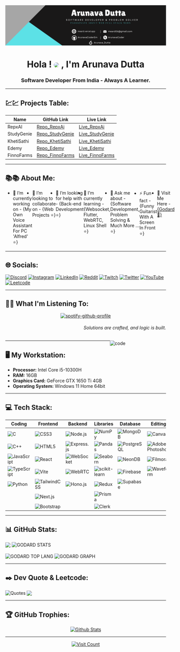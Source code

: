 <img src="./meard.vercel.app.png" alt="GithubBannerGodArd">
<h1 align="center" text="red" >Hola ! <img src="https://i.giphy.com/media/v1.Y2lkPTc5MGI3NjExc2F2ZXcycGZ3bTNnajhxbzZ1MXFsNnk1cDllemo3bjI1bXc3MG9vOSZlcD12MV9pbnRlcm5hbF9naWZfYnlfaWQmY3Q9Zw/jsqEpvJ5Qb6Ml6zM0k/giphy.gif" width="30" style="border-radius: 50%;" > , I'm Arunava Dutta</h1>
<h3 align="center">Software Developer From India - Always A Learner.</h3>

---

## 💹💹 Projects Table:

| Name              | GitHub Link                                                     | Live Link                                                 |
|-------------------|-----------------------------------------------------------------|-----------------------------------------------------------|
| RepxAI            | [Repo_RepxAi](https://github.com/Rep-X-AI/repx-ai)              | [Live_RepxAi](https://repxai.vercel.app/)                 |
| StudyGenie        | [Repo_StudyGenie](https://github.com/CodeFusers/frontend)       | [Live_StudyGenie](https://studygenie-cf.vercel.app/)      |
| KhetiSathi        | [Repo_KhetiSathi](https://github.com/SIH-CodeFusers/AIgro)      | [Live_KhetiSathi](https://khetisathi-4286.pages.dev/)     |
| Edemy             | [Repo_Edemy](https://github.com/eDemy-SIH/Deployed-Website)     | [Live_Edemy](https://edvance-32175.vercel.app/index.html) |
| FinnoFarms        | [Repo_FinnoFarms](https://github.com/Finno-Farms/FinnoFarms)    | [Live_FinnoFarms](https://finnofarms.in/)                 |

---

## 📚📚 About Me:

  <ul style="display:flex;">
    <li>🔭 I’m currently working on - {My Own Voice Assistant For PC 'Alfred' ⭐}</li>
    <li>👯 I’m looking to collaborate on - {Web Projects ⭐}</li>
    <li>🤝 I’m looking for help with - {Back-end Development ⭐}</li>
    <li>🌱 I’m currently learning - {Websocket, Flutter, WebRTC, Linux Shell ⭐}</li>
    <li>💬 Ask me about - {Software Development, Problem Solving & Much More ... ⭐}</li>
    <li>⚡ Fun fact - {Funny Guitarist With A Screen In Front ⭐}</p>
    <li>🫠 Visit Me Here - <a href="https://meard.vercel.app/" target="_blank">{Godard 🫠}</a></li> 
</ul>

---

## 🌐 Socials:
[![Discord](https://img.shields.io/badge/Discord-%237289DA.svg?logo=discord&logoColor=white)](https://discord.gg/https://discord.gg/39uaVFMgEH) [![Instagram](https://img.shields.io/badge/Instagram-E4405F?logo=instagram&logoColor=white&style=flat-square)](https://www.instagram.com/goduttaem/) [![LinkedIn](https://img.shields.io/badge/LinkedIn-%230077B5.svg?logo=linkedin&logoColor=white)](https://www.linkedin.com/in/godutta/) [![Reddit](https://img.shields.io/badge/Reddit-%23FF4500.svg?logo=Reddit&logoColor=white)](https://reddit.com/user/God_Ard) [![Twitch](https://img.shields.io/badge/Twitch-%239146FF.svg?logo=Twitch&logoColor=white)](https://twitch.tv/Realgodard04) [![Twitter](https://img.shields.io/badge/Twitter-%231DA1F2.svg?logo=Twitter&logoColor=white)](https://twitter.com/@GoDutta) [![YouTube](https://img.shields.io/badge/YouTube-%23FF0000.svg?logo=YouTube&logoColor=white)](https://youtube.com/@godardEM) [![Leetcode](https://img.shields.io/badge/Leetcode-FCC624.svg?logo=Leetcode&logoColor=white)](https://leetcode.com/Arunava_Dutta/)

---

## 🎷🎶 What I'm Listening To:

<div align=center>
  
[![spotify-github-profile](https://spotify-github-profile.kittinanx.com/api/view?uid=31o4vbk6nga4rdunsmpz5gsazppa&cover_image=true&theme=novatorem&show_offline=true&background_color=121212&interchange=true&barcover=true)](https://github.com/kittinan/spotify-github-profile)

</div>

<h6 align="right" margin="50">Solutions are crafted, and logic is built.</h6>

<image align="right" padd  src="https://i.giphy.com/media/v1.Y2lkPTc5MGI3NjExZDNkY2Q4MDlrNWgybnJyYjExNnB4NjJvNnUyZGd5ZW96OGFrdTFtayZlcD12MV9pbnRlcm5hbF9naWZfYnlfaWQmY3Q9Zw/qgQUggAC3Pfv687qPC/giphy.gif"  width="35%" alt="code">
  
---

## 🖥️ My Workstation:
- **Processor:** Intel Core i5-10300H
- **RAM:** 16GB
- **Graphics Card:** GeForce GTX 1650 Ti 4GB
- **Operating System:** Windows 11 Home 64bit
  
---

## 💻 Tech Stack:
| Coding | Frontend | Backend | Libraries | Database | Editing | Deployment |
|-----------------------|----------------|---------------|-----------------|----------------|---------------|-------------------|
| ![C](https://img.shields.io/badge/c-%2300599C.svg?style=for-the-badge&logo=c&logoColor=white) | ![CSS3](https://img.shields.io/badge/css3-%231572B6.svg?style=for-the-badge&logo=css3&logoColor=white) | ![Node.js](https://img.shields.io/badge/node.js-43853D?style=for-the-badge&logo=node.js&logoColor=white) | ![NumPy](https://img.shields.io/badge/numpy-%23013243.svg?style=for-the-badge&logo=numpy&logoColor=white) | ![MongoDB](https://img.shields.io/badge/MongoDB-%234ea94b.svg?style=for-the-badge&logo=mongodb&logoColor=white) | ![Canva](https://img.shields.io/badge/Canva-%2300C4CC.svg?style=for-the-badge&logo=Canva&logoColor=white) | ![Netlify](https://img.shields.io/badge/netlify-%23000000.svg?style=for-the-badge&logo=netlify&logoColor=#00C7B7) |
| ![C++](https://img.shields.io/badge/c++-%2300599C.svg?style=for-the-badge&logo=c%2B%2B&logoColor=white) | ![HTML5](https://img.shields.io/badge/html5-%23E34F26.svg?style=for-the-badge&logo=html5&logoColor=white) | ![Express.js](https://img.shields.io/badge/express.js-%23404d59.svg?style=for-the-badge) | ![Pandas](https://img.shields.io/badge/pandas-%23150458.svg?style=for-the-badge&logo=pandas&logoColor=white) | ![PostgreSQL](https://img.shields.io/badge/PostgreSQL-%23336791.svg?style=for-the-badge&logo=postgresql&logoColor=white) | ![Adobe Photoshop](https://img.shields.io/badge/adobephotoshop-%2331A8FF.svg?style=for-the-badge&logo=adobephotoshop&logoColor=white) | ![Vercel](https://img.shields.io/badge/vercel-%23000000.svg?style=for-the-badge&logo=vercel&logoColor=white) |
| ![JavaScript](https://img.shields.io/badge/javascript-%23323330.svg?style=for-the-badge&logo=javascript&logoColor=%23F7DF1E) | ![React](https://img.shields.io/badge/react-%2320232a.svg?style=for-the-badge&logo=react&logoColor=%2361DAFB) | ![WebSocket](https://img.shields.io/badge/websocket-%230080FF.svg?style=for-the-badge&logo=websocket) | ![Seaborn](https://img.shields.io/badge/seaborn-%23007ACC.svg?style=for-the-badge&logo=seaborn&logoColor=white) | ![NeonDB](https://img.shields.io/badge/Neon-%2302a3e6.svg?style=for-the-badge&logo=neon&logoColor=white) | ![Filmora](https://img.shields.io/badge/Filmora-%23007bff.svg?style=for-the-badge) | ![Render](https://img.shields.io/badge/Render-%236f42c1.svg?style=for-the-badge) |
| ![TypeScript](https://img.shields.io/badge/typescript-%23007ACC.svg?style=for-the-badge&logo=typescript&logoColor=white) | ![Vite](https://img.shields.io/badge/Vite-%236f42c1.svg?style=for-the-badge) | ![WebRTC](https://img.shields.io/badge/WebRTC-%23007bff.svg?style=for-the-badge) | ![scikit-learn](https://img.shields.io/badge/scikit_learn-%23F7931E.svg?style=for-the-badge&logo=scikit-learn&logoColor=white) | ![Firebase](https://img.shields.io/badge/firebase-ffca28?style=for-the-badge&logo=firebase&logoColor=red) | ![Waveform](https://img.shields.io/badge/Waveform-%236c757d.svg?style=for-the-badge) | ![Cloudflare](https://img.shields.io/badge/Cloudflare-%23F38020.svg?style=for-the-badge) |
| ![Python](https://img.shields.io/badge/python-3670A0?style=for-the-badge&logo=python&logoColor=ffdd54) | ![TailwindCSS](https://img.shields.io/badge/tailwindcss-%2338B2AC.svg?style=for-the-badge&logo=tailwind-css&logoColor=white) | ![Hono.js](https://img.shields.io/badge/hono.js-%23F38020.svg?style=for-the-badge&logo=javascript&logoColor=%23F7DF1E) | ![Redux](https://img.shields.io/badge/Redux-%23593d88.svg?style=for-the-badge) | ![Supabase](https://img.shields.io/badge/Supabase-4CAF50?style=for-the-badge&logo=convex&logoColor=white) | | |
| | ![Next.js](https://img.shields.io/badge/Next.js-%23000000.svg?style=for-the-badge&logo=next.js&logoColor=white) | | ![Prisma](https://img.shields.io/badge/Prisma-%231e3a8a.svg?style=for-the-badge&logo=prisma&logoColor=white) | |
| | ![Bootstrap](https://img.shields.io/badge/Bootstrap-%23563D7C.svg?style=for-the-badge&logo=bootstrap&logoColor=white) | | ![Clerk](https://img.shields.io/badge/Clerk-%232C3E50.svg?style=for-the-badge&logo=clerk&logoColor=white) | | | |


---

## 📊 GitHub Stats:
<div>
  <img align="center" src="https://github-readme-streak-stats-eight.vercel.app/?user=ArunavaCoderEm&theme=react" width="51%" />
  <img align="center" src="https://github-readme-stats.vercel.app/api?username=ArunavaCoderEm&layout=compact&show_icons=true&theme=react" alt="GODARD STATS" width="48%" />
</div>
<br />
<div>
  <img align="center" src="https://github-readme-stats.vercel.app/api/top-langs?username=arunavacoderem&locale=en&hide_title=false&layout=compact&card_width=400&langs_count=10&theme=react&hide_border=false&hide_progress=true" alt="GODARD TOP LANG" width="39%" />
  <img align="center" src="https://github-readme-activity-graph.vercel.app/graph?username=ArunavaCoderEm&theme=merko" alt="GODARD GRAPH" width="60%" />
</div>

---

## ✒️ Dev Quote & Leetcode:
<div>
  <img align="center" src="https://quotes-github-readme.vercel.app/api?type=horizontal&theme=nord" alt="Quotes" height="100%" width="48%" />
  <img align="center" src="https://leetcard.jacoblin.cool/Arunava_Dutta?theme=nord&font=raleway&radius=10" width="51%"/>
</div>

---
  
## 🏆 GitHub Trophies:
<div align="middle">
  <a href="https://github-profile-trophy.vercel.app">
    <img src="https://github-profile-trophy.vercel.app/?username=ArunavaCoderEm&theme=nord&no-frame=false&no-bg=false&margin-w=4" alt="Github Stats">
  </a>
</div>

---

<div align="middle">
  <a href="https://visitcount.itsvg.in">
    <img src="https://komarev.com/ghpvc/?username=ArunavaCoderEm&color=blueviolet&style=for-the-badge&label=God+Views&abbreviated=true" alt="Visit Count">
  </a>
</div>
